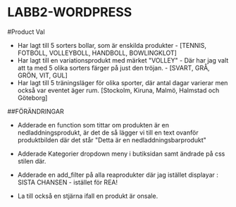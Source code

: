 # LABB2-WORDPRESS

#Product Val

- Har lagt till 5 sorters bollar, som är enskilda produkter - [TENNIS, FOTBOLL, VOLLEYBOLL, HANDBOLL, BOWLINGKLOT]
- Har lagt till en variationsprodukt med märket "VOLLEY" - Där har jag valt att ta med 5 olika sorters färger på just den tröjan. - [SVART, GRÅ, GRÖN, VIT, GUL]
- Har lagt till 5 träningsläger för olika sporter, där antal dagar varierar men också var eventet äger rum. [Stockolm, Kiruna, Malmö, Halmstad och Göteborg]

##FÖRÄNDRINGAR

- Adderade en function som tittar om produkten är en nedladdningsprodukt, är det de så lägger vi till en text ovanför produktbilden där det står "Detta är en nedladdningsbarprodukt"

- Adderade Kategorier dropdown meny i butiksidan samt ändrade på css stilen där.

- Adderade en add_filter på alla reaprodukter där jag istället displayar : SISTA CHANSEN - istället för REA!

- La till också en stjärna ifall en produkt är onsale.
